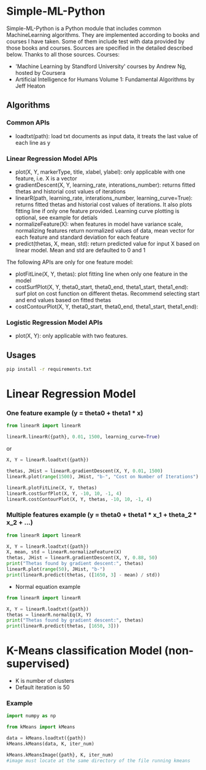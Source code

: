 # Simple-ML-Python

Simple-ML-Python is a Python module that includes common MachineLearning algorithms. They are implemented according to books and courses I have taken. Some of them include test with data provided by those books and courses. Sources are specified in the detailed described below. Thanks to all those sources.
Courses:
- 'Machine Learning by Standford University' courses by Andrew Ng, hosted by Coursera
- Artificial Intelligence for Humans Volume 1: Fundamental Algorithms by Jeff Heaton

## Algorithms
### Common APIs
* loadtxt(path): load txt documents as input data, it treats the last value of each line as y

### Linear Regression Model APIs
* plot(X, Y, markerType, title, xlabel, ylabel): only applicable with one feature, i.e. X is a vector
* gradientDescent(X, Y, learning_rate, interations_number): returns fitted thetas and historial cost values of iterations
* linearR(path, learning_rate, interations_number, learning_curve=True): returns fitted thetas and historial cost values of iterations. It also plots fitting line if only one feature provided. Learning curve plotting is optional, see example for detials
* normalizeFeature(X): when features in model have variance scale, normalizing features return normalized values of data, mean vector for each feature and standard deviation for each feature
* predict(thetas, X, mean, std): return predicted value for input X based on linear model. Mean and std are defaulted to 0 and 1

The following APIs are only for one feature model:
* plotFitLine(X, Y, thetas): plot fitting line when only one feature in the model
* costSurfPlot(X, Y, theta0_start, theta0_end, theta1_start, theta1_end): surf plot on cost function on different thetas. Recommend selecting start and end values based on fitted thetas
* costContourPlot(X, Y, theta0_start, theta0_end, theta1_start, theta1_end):


### Logistic Regression Model APIs
* plot(X, Y): only applicable with two features.


## Usages
```bash
pip install -r requirements.txt
```

# Linear Regression Model

### One feature example (y = theta0 + theta1 * x)
```python
from linearR import linearR

linearR.linearR({path}, 0.01, 1500, learning_curve=True)
```
or
```python
X, Y = linearR.loadtxt({path})

thetas, JHist = linearR.gradientDescent(X, Y, 0.01, 1500)
linearR.plot(range(1500), JHist, "b-", "Cost on Number of Iterations")

linearR.plotFitLine(X, Y, thetas)
linearR.costSurfPlot(X, Y, -10, 10, -1, 4)
linearR.costContourPlot(X, Y, thetas, -10, 10, -1, 4)
```

### Multiple features example (y = theta0 + theta1 * x_1 + theta_2 * x_2 + ...)
```python
from linearR import linearR

X, Y = linearR.loadtxt({path})
X, mean, std = linearR.normalizeFeature(X)
thetas, JHist = linearR.gradientDescent(X, Y, 0.88, 50)
print("Thetas found by gradient descent:", thetas)
linearR.plot(range(50), JHist, "b-")
print(linearR.predict(thetas, ([1650, 3] - mean) / std))
```

* Normal equation example
```python
from linearR import linearR

X, Y = linearR.loadtxt({path})
thetas = linearR.normalEq(X, Y)
print("Thetas found by gradient descent:", thetas)
print(linearR.predict(thetas, [1650, 3]))
```

# K-Means classification Model (non-supervised)
* K is number of clusters
* Default iteration is 50

### Example
```python
import numpy as np

from kMeans import kMeans

data = kMeans.loadtxt({path})
kMeans.kMeans(data, K, iter_num)

kMeans.kMeansImage({path}, K, iter_num)
#image must locate at the same directory of the file running kmeans
```

